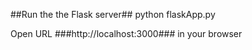 ##Run the the Flask server##
  python flaskApp.py

Open URL ###http://localhost:3000### in your browser



